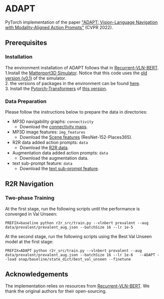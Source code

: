 # ADAPT

PyTorch implementation of the paper ["ADAPT: Vision-Language Navigation with Modality-Aligned Action Prompts"](https://arxiv.org/abs/2205.15509) (CVPR 2022).

## Prerequisites

### Installation
The environment installation of ADAPT follows that in [Recurrent-VLN-BERT](https://github.com/YicongHong/Recurrent-VLN-BERT).
<br>
1.Install the [Matterport3D Simulator](https://github.com/peteanderson80/Matterport3DSimulator). Notice that this code uses the [old version (v0.1)](https://github.com/peteanderson80/Matterport3DSimulator/tree/v0.1) of the simulator.
<br>
2. the versions of packages in the environment can be found [here](https://github.com/YicongHong/Recurrent-VLN-BERT/blob/main/recurrent-vln-bert.yml).
<br>
3. Install the [Pytorch-Transformers](https://github.com/huggingface/transformers) of [this version](https://github.com/huggingface/transformers/tree/067923d3267325f525f4e46f357360c191ba562e). 

### Data Preparation
Please follow the instructions below to prepare the data in directories:
<br>
* MP3D navigability graphs: ```connectivity```
  * Download the [connectivity maps](https://github.com/peteanderson80/Matterport3DSimulator/tree/master/connectivity).
* MP3D image features: ```img_features```
  * Download the [Scene features](https://www.dropbox.com/s/85tpa6tc3enl5ud/ResNet-152-places365.zip?dl=1) (ResNet-152-Places365).
* R2R data added action prompts: ```data```
  * Download the [R2R data](https://drive.google.com/file/d/1dvWONxBDfNiG420Ggttjkje5Qu0pFJ_d/view?usp=sharing).
* Augmentation data added action prompts: ```data```
  * Download the augmentation data.
* text sub-prompt feature: ```data```
  * Download the [text sub-prompt feature](https://drive.google.com/file/d/127XonQJ2hqriljfSm8J-RLhV_PYQYWJh/view?usp=sharing).

## R2R Navigation

### Two-phase Training
At the first stage, run the following scripts until the performance is converged in Val Unseen:<br>
```
PREFIX=baseline python r2r_src/train.py --vlnbert prevalent --aug data/prevalent/prevalent_aug.json --batchSize 16 --lr 1e-5 
```
At the second stage, run the following scripts using the Best Val Unseen model at the first stage:<br>
```
PREFIX=ADAPT python r2r_src/train.py --vlnbert prevalent --aug data/prevalent/prevalent_aug.json --batchSize 16 --lr 1e-6   --ADAPT --load snap/baseline/state_dict/best_val_unseen --finetune
```

## Acknowledgements
The implementation relies on resources from [Recurrent-VLN-BERT](https://github.com/YicongHong/Recurrent-VLN-BERT). We thank the original authors for their open-sourcing.
